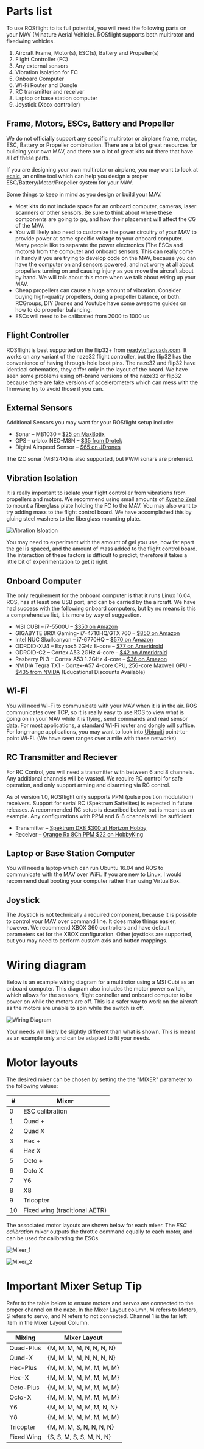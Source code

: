 # Parts list

To use ROSflight to its full potential, you will need the following parts on your MAV (Minature Aerial Vehicle).  ROSflight supports both multirotor and fixedwing vehicles.

1. Aircraft Frame, Motor(s), ESC(s), Battery and Propeller(s)
2. Flight Controller (FC)
3. Any external sensors
4. Vibration Isolation for FC
5. Onboard Computer
6. Wi-Fi Router and Dongle
7. RC transmitter and receiver
8. Laptop or base station computer
9. Joystick (Xbox controller)

## Frame, Motors, ESCs, Battery and Propeller

We do not officially support any specific multirotor or airplane frame, motor, ESC, Battery or Propeller combination.  There are a lot of great resources for building your own MAV, and there are a lot of great kits out there that have all of these parts.

If you are designing your own multirotor or airplane, you may want to look at [ecalc](https://www.ecalc.ch/), an online tool which can help you design a proper ESC/Battery/Motor/Propeller system for your MAV.

Some things to keep in mind as you design or build your MAV.

* Most kits do not include space for an onboard computer, cameras, laser scanners or other sensors.  Be sure to think about where these components are going to go, and how their placement will affect the CG of the MAV.
* You will likely also need to customize the power circuitry of your MAV to provide power at some specific voltage to your onboard computer.  Many people like to separate the power electronics (The ESCs and motors) from the computer and onboard sensors.  This can really come in handy if you are trying to develop code on the MAV, because you can have the computer on and sensors powered, and not worry at all about propellers turning on and causing injury as you move the aircraft about by hand.  We will talk about this more when we talk about wiring up your MAV.
* Cheap propellers can cause a huge amount of vibration.  Consider buying high-quality propellers, doing a propeller balance, or both.  RCGroups, DIY Drones and Youtube have some awesome guides on how to do propeller balancing.
* ESCs will need to be calibrated from 2000 to 1000 us


## Flight Controller

ROSflight is best supported on the flip32+ from [readytoflyquads.com](http://www.readytoflyquads.com/the-flip32-187).  It works on any variant of the naze32 flight controller, but the flip32 has the convenience of having through-hole boot pins.  The naze32 and flip32 have identical schematics, they differ only in the layout of the board. We have seen some problems using off-brand versions of the naze32 or flip32 because there are fake versions of accelerometers which can mess with the firmware; try to avoid those if you can.

## External Sensors

Additional Sensors you may want for your ROSflight setup include:

* Sonar – MB1030 – [$25 on MaxBotix](https://www.maxbotix.com/Ultrasonic_Sensors/MB1030.htm)
* GPS – u-blox NEO-M8N – [$35 from Drotek](https://drotek.com/shop/en/511-ublox-neo-m8-gps-module.html)
* Digital Airspeed Sensor – [$65 on JDrones](http://store.jdrones.com/digital_airspeed_sensor_p/senair02kit.html)

The I2C sonar (MB124X) is also supported, but PWM sonars are preferred.

## Vibration Isolation

It is really important to isolate your flight controller from vibrations from propellers and motors.  We recommend using small amounts of [Kyosho Zeal](https://www.amazon.com/Kyosho-Z8006-Vibration-Absorption-Sheet/dp/B002U2GS2K/ref=sr_1_1?ie=UTF8&qid=1490068378&sr=8-1&keywords=kyosho+zeal) to mount a fiberglass plate holding the FC to the MAV.  You may also want to try adding mass to the flight control board.  We have accomplished this by gluing steel washers to the fiberglass mounting plate.

![Vibration Isloation](images/vibration_isolation.png)  

You may need to experiment with the amount of gel you use, how far apart the gel is spaced, and the amount of mass added to the flight control board.  The interaction of these factors is difficult to predict, therefore it takes a little bit of experimentation to get it right.

## Onboard Computer

The only requirement for the onboard computer is that it runs Linux 16.04, ROS, has at least one USB port, and can be carried by the aircraft.  We have had success with the following onboard computers, but by no means is this a comprehensive list, it is more by way of suggestion.

* MSI CUBI – i7-5500U – [$350 on Amazon](https://www.amazon.com/MSI-Intel-Support-Barebones-Cubi-028BUS/dp/B011Q6BBMW/ref=sr_1_6?s=electronics&ie=UTF8&qid=1490068829&sr=1-6&keywords=i7+NUC)
* GIGABYTE BRIX Gaming- i7-4710HQ/GTX 760 – [$850 on Amazon](https://www.amazon.com/dp/B00OJZVGFU/ref=cm_sw_su_dp)
* Intel NUC Skullcanyon – i7-6770HQ – [$570 on Amazon](https://www.amazon.com/dp/B01DJ9XS52/ref=cm_sw_su_dp)
* ODROID-XU4 – Exynos5 2GHz 8-core – [$77 on Ameridroid](http://ameridroid.com/products/odroid-xu4)
* ODROID-C2 – Cortex A53 2GHz 4-core – [$42 on Ameridroid](http://ameridroid.com/products/odroid-c2)
* Rasberry Pi 3 – Cortex A53 1.2GHz 4-core – [$36 on Amazon](https://www.amazon.com/dp/B01CD5VC92/ref=cm_sw_su_dp)
* NVIDIA Tegra TX1 - Cortex-A57 4-core CPU, 256-core Maxwell GPU - [$435 from NVIDA](http://www.nvidia.com/object/embedded-systems-dev-kits-modules.html) (Educational Discounts Available)

## Wi-Fi

You will need Wi-Fi to communicate with your MAV when it is in the air.  ROS communicates over TCP, so it is really easy to use ROS to view what is going on in your MAV while it is flying, send commands and read sensor data.  For most applications, a standard Wi-Fi router and dongle will suffice.  For long-range applications, you may want to look into [Ubiquiti](https://www.ubnt.com/) point-to-point Wi-Fi.  (We have seen ranges over a mile with these networks)

## RC Transmitter and Reciever

For RC Control, you will need a transmitter with between 6 and 8 channels.  Any additional channels will be wasted.  We require RC control for safe operation, and only support arming and disarming via RC control.

As of version 1.0, ROSflight only supports PPM (pulse position modulation) receivers. Support for serial RC (Spektrum Sattelites) is expected in future releases. A recommended RC setup is described below, but is meant as an example. Any configurations with PPM and 6-8 channels will be sufficient.

* Transmitter – [Spektrum DX8 $300 at Horizon Hobby](http://www.horizonhobby.com/dx8-transmitter-only-mode-2-spmr8000)
* Receiver – [Orange Rx 8Ch PPM $22 on HobbyKing](https://hobbyking.com/en_us/orangerx-r820x-v2-6ch-2-4ghz-dsm2-dsmx-comp-full-range-rx-w-sat-div-ant-f-safe-cppm.html/?___store=en_us)


## Laptop or Base Station Computer

You will need a laptop which can run Ubuntu 16.04 and ROS to communicate with the MAV over WiFi.  If you are new to Linux, I would recommend dual booting your computer rather than using VirtualBox.

## Joystick

The Joystick is not technically a required component, because it is possible to control your MAV over command line. It does make things easier, however.  We recommend XBOX 360 controllers and have default parameters set for the XBOX configuration.  Other joysticks are supported, but you may need to perform custom axis and button mappings.

# Wiring diagram

Below is an example wiring diagram for a multirotor using a MSI Cubi as an onboard computer.  This diagram also includes the motor power switch, which allows for the sensors, flight controller and onboard computer to be power on while the motors are off.  This is a safer way to work on the aircraft as the motors are unable to spin while the switch is off.

![Wiring Diagram](images/Wiring_Diagram.png)

Your needs will likely be slightly different than what is shown.  This is meant as an example only and can be adapted to fit your needs.

# Motor layouts

The desired mixer can be chosen by setting the the "MIXER" parameter to the following values:

| # | Mixer |
|---|---------|
| 0 | ESC calibration |
| 1 | Quad + |
| 2 | Quad X |
| 3 | Hex + |
| 4 | Hex X |
| 5 | Octo + |
| 6 | Octo X |
| 7 | Y6 |
| 8 | X8 |
| 9 | Tricopter |
| 10 | Fixed wing (traditional AETR) |

The associated motor layouts are shown below for each mixer.
The _ESC calibration_ mixer outputs the throttle command equally to each motor, and can be used for calibrating the ESCs.

![Mixer_1](images/mixers_1.png)

![Mixer_2](images/mixers_2.png)

# Important Mixer Setup Tip

Refer to the table below to ensure motors and servos are connected to the proper channel on the naze. In the Mixer Layout column, M refers to Motors, S refers to servo, and N refers to not connected. Channel 1 is the far left item in the Mixer Layout Column.
 
| Mixing | Mixer Layout |
|--------|--------------|
| Quad-Plus | {M, M, M, M, N, N, N, N} |
| Quad-X | {M, M, M, M, N, N, N, N} |
| Hex-Plus | {M, M, M, M, M, M, M, M} |
| Hex-X | {M, M, M, M, M, M, M, M} |
| Octo-Plus | {M, M, M, M, M, M, M, M} |
| Octo-X | {M, M, M, M, M, M, M, M} |
| Y6 | {M, M, M, M, M, M, N, N} |
| Y8 | {M, M, M, M, M, M, M, M} |
| Tricopter | {M, M, M, S, N, N, N, N} |
| Fixed Wing | {S, S, M, S, S, M, N, N} |
